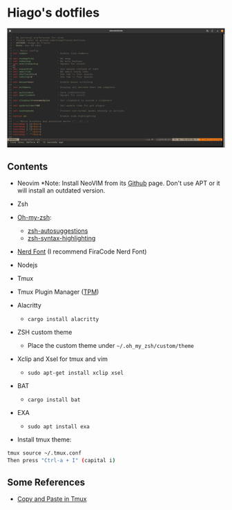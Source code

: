 
# Hiago's dotfiles #

![screenshot](https://github.com/hiagofranco/dotfiles/blob/master/images/screenshot.png?raw=true)

## Contents ##

* Neovim
  *Note: Install NeoVIM from its [Github](https://github.com/neovim/neovim/wiki/Installing-Neovim) page. Don't use APT or it will install an outdated version.
* Zsh
* [Oh-my-zsh](https://ohmyz.sh/):
  * [zsh-autosuggestions](https://github.com/zsh-users/zsh-autosuggestions)
  * [zsh-syntax-highlighting](https://github.com/zsh-users/zsh-syntax-highlighting)
* [Nerd Font](https://www.nerdfonts.com/) (I recommend FiraCode Nerd Font)  
* Nodejs

* Tmux
* Tmux Plugin Manager ([TPM](https://github.com/tmux-plugins/tpm))
* Alacritty
  * `cargo install alacritty`
* ZSH custom theme
  * Place the custom theme under `~/.oh_my_zsh/custom/theme`
* Xclip and Xsel for tmux and vim
  * `sudo apt-get install xclip xsel`
* BAT
  * `cargo install bat`
* EXA
  * `sudo apt install exa`
* Install tmux theme:

```bash
tmux source ~/.tmux.conf
Then press "Ctrl-a + I" (capital i)
```

## Some References ##

* [Copy and Paste in Tmux](https://www.seanh.cc/2020/12/27/copy-and-paste-in-tmux/#:~:text=Triple-click%20the%20Left%20Mouse,to%20paste%20from%20the%20clipboard)
